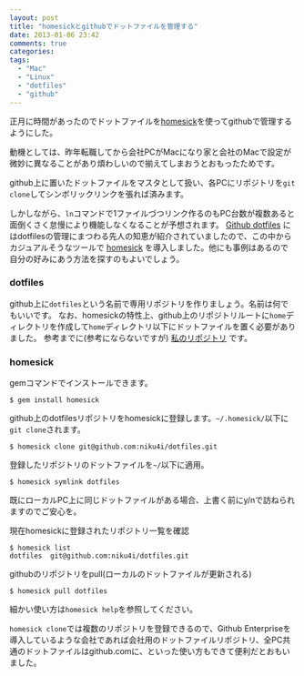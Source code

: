 ```yaml
---
layout: post
title: "homesickとgithubでドットファイルを管理する"
date: 2013-01-06 23:42
comments: true
categories: 
tags:
  - "Mac"
  - "Linux"
  - "dotfiles"
  - "github"
---
```


正月に時間があったのでドットファイルを[homesick](https://github.com/technicalpickles/homesick 'homesick')を使ってgithubで管理するようにした。

<!-- more -->

動機としては、昨年転職してから会社PCがMacになり家と会社のMacで設定が微妙に異なることがあり煩わしいので揃えてしまおうとおもったためです。

github上に置いたドットファイルをマスタとして扱い、各PCにリポジトリを`git clone`してシンボリックリンクを張れば済みます。

しかしながら、`ln`コマンドで1ファイルづつリンク作るのもPC台数が複数あると面倒くさく怠慢により機能しなくなることが予想されます。 [Github dotfiles](http://dotfiles.github.com/) にはdotfilesの管理にまつわる先人の知恵が紹介されていましたので、この中からカジュアルそうなツールで [homesick](https://github.com/technicalpickles/homesick) を導入しました。他にも事例はあるので自分の好みにあう方法を探すのもよいでしょう。


### dotfiles ###

github上に`dotfiles`という名前で専用リポジトリを作りましょう。名前は何でもいいです。
なお、homesickの特性上、github上のリポジトリルートに`home`ディレクトリを作成して`home`ディレクトリ以下にドットファイルを置く必要がありました。
参考までに(参考にならないですが) [私のリポジトリ](https://github.com/niku4i/dotfiles) です。

### homesick ###

gemコマンドでインストールできます。

    $ gem install homesick

github上のdotfilesリポジトリをhomesickに登録します。`~/.homesick/`以下に`git clone`されます。

    $ homesick clone git@github.com:niku4i/dotfiles.git

登録したリポジトリのドットファイルを`~/`以下に適用。

    $ homesick symlink dotfiles

既にローカルPC上に同じドットファイルがある場合、上書く前にy/nで訪ねられますのでご安心を。

現在homesickに登録されたリポジトリ一覧を確認

    $ homesick list
    dotfiles  git@github.com:niku4i/dotfiles.git

githubのリポジトリをpull(ローカルのドットファイルが更新される)

    $ homesick pull dotfiles

細かい使い方は`homesick help`を参照してください。

`homesick clone`では複数のリポジトリを登録できるので、Github Enterpriseを導入しているような会社であれば会社用のドットファイルリポジトリ、全PC共通のドットファイルはgithub.comに、といった使い方もできて便利だとおもいました。
